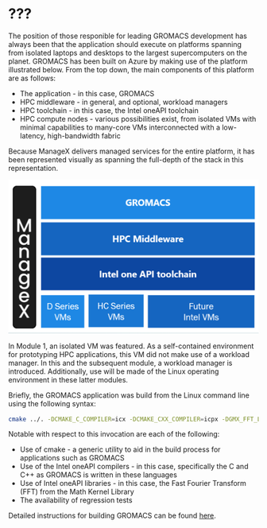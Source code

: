 # ???

The position of those responible for leading GROMACS development has always been that the application should execute on platforms spanning from isolated laptops and desktops to the largest supercomputers on the planet. GROMACS has been built on Azure by making use of the platform illustrated below. From the top down, the main components of this platform are as follows:

- The application - in this case, GROMACS 
- HPC middleware - in general, and optional, workload managers 
- HPC toolchain - in this case, the Intel oneAPI toolchain 
- HPC compute nodes - various possibilities exist, from isolated VMs with minimal capabilities to many-core VMs interconnected with a low-latency, high-bandwidth fabric 

Because ManageX delivers managed services for the entire platform, it has been represented visually as spanning the full-depth of the stack in this representation. 

![GROMACS via oneAPI on Azure](https://raw.githubusercontent.com/ianl-terawe/academy/main/hpc/throughput/media/GMX_oneAPI_Azure.png "GROMACS via oneAPI on Azure")

In Module 1, an isolated VM was featured. As a self-contained environment for prototyping HPC applications, this VM did not make use of a workload manager. In this and the subsequent module, a workload manager is introduced. Additionally, use will be made of the Linux operating environment in these latter modules. 

Briefly, the GROMACS application was build from the Linux command line using the following syntax:

```bash
cmake ../. -DCMAKE_C_COMPILER=icx -DCMAKE_CXX_COMPILER=icpx -DGMX_FFT_LIBRARY=mkl -DREGRESSIONTEST_DOWNLOAD=ON
```

Notable with respect to this invocation are each of the following:

- Use of cmake - a generic utility to aid in the build process for applications such as GROMACS 
- Use of the Intel oneAPI compilers - in this case, specifically the C and C++ as GROMACS is written in these languages 
- Use of Intel oneAPI libraries - in this case, the Fast Fourier Transform (FFT) from the Math Kernel Library 
- The availability of regression tests 

Detailed instructions for building GROMACS can be found [here](https://manual.gromacs.org/current/install-guide/index.html). 




